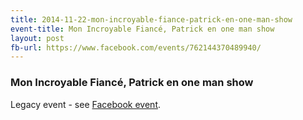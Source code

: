 ```yaml
---
title: 2014-11-22-mon-incroyable-fiance-patrick-en-one-man-show
event-title: Mon Incroyable Fiancé, Patrick en one man show
layout: post
fb-url: https://www.facebook.com/events/762144370489940/
---
```

<h3>Mon Incroyable Fiancé, Patrick en one man show</h3>
Legacy event - see <a href="https://www.facebook.com/events/762144370489940/">Facebook event</a>.